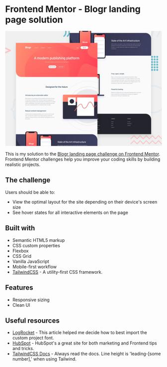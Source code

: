 # Frontend Mentor - Blogr landing page solution

![Project Preview](https://github.com/stephorc/tailwind-blogr-landing/blob/main/design/desktop-preview.jpg)
<!-- ![Desktop Solution](https://github.com/stephorc/testimonials-grid-section/blob/main/desktop-solution.png)
![Tablet Solution](https://github.com/stephorc/testimonials-grid-section/blob/main/tablet-solution.png)
![Mobile Solution](https://github.com/stephorc/testimonials-grid-section/blob/main/mobile-solution.png) -->
<!-- **Live Site URL** - ***https://your-live-site-url.com*** -->

This is my solution to the [Blogr landing page challenge on Frontend Mentor](https://www.frontendmentor.io/challenges/blogr-landing-page-EX2RLAApP). Frontend Mentor challenges help you improve your coding skills by building realistic projects.

## The challenge

Users should be able to:

- View the optimal layout for the site depending on their device's screen size
- See hover states for all interactive elements on the page

## Built with

- Semantic HTML5 markup
- CSS custom properties
- Flexbox
- CSS Grid
- Vanilla JavaScript
- Mobile-first workflow
- [TailwindCSS](https://tailwindcss.com/) - A utility-first CSS framework.

## Features

- Responsive sizing
- Clean UI

## Useful resources

- [LogRocket](https://blog.logrocket.com/how-to-use-custom-fonts-tailwind-css/) - This article helped me decide how to best import the custom project font.
- [HubSpot](https://blog.hubspot.com/website/html-dropdown) - HubSpot's a great site for both marketing and Frontend tips and tricks.
- [TailwindCSS Docs](https://tailwindcss.com/docs/line-height) - Always read the docs. Line height is 'leading-[some number],' when using Tailwind.

<!-- npx tailwindcss -i ./input.css -o ./css/output.css --watch -->
<!-- This project reinforced my understanding of Tailwind classes, including flex, positioning, and transitions. -->